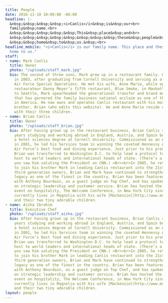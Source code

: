 ```yaml
---
title: People
date: 2016-11-10 10:09:00 -08:00
headline: |-
  &nbsp;&nbsp;&nbsp;&nbsp;<i>Canlis</i>&nbsp;is&nbsp;our<br>
  family&nbsp;name.<br>
  &nbsp;&nbsp;&nbsp;&nbsp;&nbsp;This&nbsp;place&nbsp;and<br>
  &nbsp;&nbsp;&nbsp;&nbsp;&nbsp;&nbsp;&nbsp;&nbsp;these&nbsp;people&nbsp;are<br>
  &nbsp;&nbsp;home&nbsp;to&nbsp;us.&nbsp;<br>
headline_mobile: "<i>Canlis</i> is our family name. This place and these people are
  home to us."
staff:
- name: Mark Canlis
  title: Owner
  photo: "/uploads/staff_mark.jpg"
  bio: The second of three sons, Mark grew up in a restaurant family. He joined Canlis
    in 2003, after graduating from Cornell University and serving as a Captain in
    Air Force Special Operations. He met his wife, Anne Marie, while opening famed
    restaurateur Danny Meyer’s fifth restaurant, Blue Smoke, in Manhattan. Returning
    to Seattle, Mark spearheaded the generational transfer and brand modernization
    that has garnered the family business national acclaim as one of the finest restaurants
    in America. He now owns and operates Canlis restaurant with his more talented
    brother, Brian (who edits this website). He and Anne Marie reside on Queen Anne
    with their three children.
- name: Brian Canlis
  title: Owner
  photo: "/uploads/staff_brian.jpg"
  bio: After having grown up in the restaurant business, Brian Canlis spent eight
    years studying and working abroad in England, Austria, and Spain before finishing
    a hotel sciences degree at Cornell University. Commissioned as an Air Force Officer
    in 2001, he led his Services team in winning the coveted Hennessy Award for the
    Air Force’s best food and dining experience. Just prior to his promotion to Captain,
    Brian was transferred to Washington D.C. to help lead a protocol team that played
    host to world leaders and international heads of state. (There’s a good chance
    you saw him saluting the President on CNN.) <Br><br>In 2005, he returned to Seattle
    to join his brother Mark in leading Canlis restaurant into the 21st century. As
    third generation owners, Brian and Mark have continued to strengthen the restaurant's
    legacy as one of the finest in the country. Brian has been featured on No Reservations
    with Anthony Bourdain, as a guest judge on Top Chef, and has spoken extensively
    on strategic leadership and customer service. Brian has hosted the country's preeminent
    event on hospitality, The Welcome Conference, in New York City since 2015. He
    currently lives in Magnolia with his wife [Mackenzie](http://www.mackenziecanlis.com/)
    and their two tiny adorable children.
- name: Aisha Ibrahim
  title: Executive Chef
  photo: "/uploads/staff_aisha.jpg"
  bio: After having grown up in the restaurant business, Brian Canlis spent eight
    years studying and working abroad in England, Austria, and Spain before finishing
    a hotel sciences degree at Cornell University. Commissioned as an Air Force Officer
    in 2001, he led his Services team in winning the coveted Hennessy Award for the
    Air Force’s best food and dining experience. Just prior to his promotion to Captain,
    Brian was transferred to Washington D.C. to help lead a protocol team that played
    host to world leaders and international heads of state. (There’s a good chance
    you saw him saluting the President on CNN.) <Br><br>In 2005, he returned to Seattle
    to join his brother Mark in leading Canlis restaurant into the 21st century. As
    third generation owners, Brian and Mark have continued to strengthen the restaurant's
    legacy as one of the finest in the country. Brian has been featured on No Reservations
    with Anthony Bourdain, as a guest judge on Top Chef, and has spoken extensively
    on strategic leadership and customer service. Brian has hosted the country's preeminent
    event on hospitality, The Welcome Conference, in New York City since 2015. He
    currently lives in Magnolia with his wife [Mackenzie](http://www.mackenziecanlis.com/)
    and their two tiny adorable children.
layout: people
---
```


